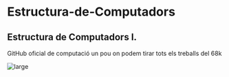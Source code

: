 # Estructura-de-Computadors
## Estructura de Computadors I. 

GitHub oficial de computació un pou on podem tirar tots els treballs del 68k


![large](https://user-images.githubusercontent.com/73353625/117540814-38465c80-b011-11eb-88e9-5fa4a55f0d81.png)
